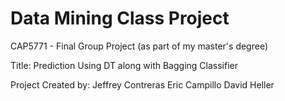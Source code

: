 # Data Mining Class Project 
CAP5771 - Final Group Project (as part of my master's degree)

Title: Prediction Using DT along with Bagging Classifier

Project Created by:
Jeffrey Contreras
Eric Campillo
David Heller
